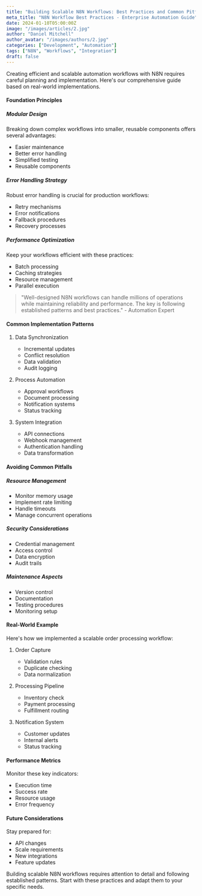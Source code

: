 ```yaml
---
title: "Building Scalable N8N Workflows: Best Practices and Common Pitfalls"
meta_title: "N8N Workflow Best Practices - Enterprise Automation Guide"
date: 2024-01-10T05:00:00Z
image: "/images/articles/2.jpg"
author: "Daniel Mitchell"
author_avatar: "/images/authors/2.jpg"
categories: ["Development", "Automation"]
tags: ["N8N", "Workflows", "Integration"]
draft: false
---
```


Creating efficient and scalable automation workflows with N8N requires careful planning and implementation. Here's our comprehensive guide based on real-world implementations.

#### Foundation Principles

##### Modular Design

Breaking down complex workflows into smaller, reusable components offers several advantages:
- Easier maintenance
- Better error handling
- Simplified testing
- Reusable components

##### Error Handling Strategy

Robust error handling is crucial for production workflows:
- Retry mechanisms
- Error notifications
- Fallback procedures
- Recovery processes

##### Performance Optimization

Keep your workflows efficient with these practices:
- Batch processing
- Caching strategies
- Resource management
- Parallel execution

> "Well-designed N8N workflows can handle millions of operations while maintaining reliability and performance. The key is following established patterns and best practices." - Automation Expert

#### Common Implementation Patterns

1. Data Synchronization
   - Incremental updates
   - Conflict resolution
   - Data validation
   - Audit logging

2. Process Automation
   - Approval workflows
   - Document processing
   - Notification systems
   - Status tracking

3. System Integration
   - API connections
   - Webhook management
   - Authentication handling
   - Data transformation

#### Avoiding Common Pitfalls

##### Resource Management

- Monitor memory usage
- Implement rate limiting
- Handle timeouts
- Manage concurrent operations

##### Security Considerations

- Credential management
- Access control
- Data encryption
- Audit trails

##### Maintenance Aspects

- Version control
- Documentation
- Testing procedures
- Monitoring setup

#### Real-World Example

Here's how we implemented a scalable order processing workflow:

1. Order Capture
   - Validation rules
   - Duplicate checking
   - Data normalization

2. Processing Pipeline
   - Inventory check
   - Payment processing
   - Fulfillment routing

3. Notification System
   - Customer updates
   - Internal alerts
   - Status tracking

#### Performance Metrics

Monitor these key indicators:
- Execution time
- Success rate
- Resource usage
- Error frequency

#### Future Considerations

Stay prepared for:
- API changes
- Scale requirements
- New integrations
- Feature updates

Building scalable N8N workflows requires attention to detail and following established patterns. Start with these practices and adapt them to your specific needs.
